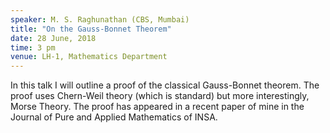 ```yaml
---
speaker: M. S. Raghunathan (CBS, Mumbai)
title: "On the Gauss-Bonnet Theorem"
date: 28 June, 2018
time: 3 pm
venue: LH-1, Mathematics Department
---
```


In this talk I will outline a proof of the classical Gauss-Bonnet theorem. The proof uses Chern-Weil theory (which is standard) but more interestingly, Morse Theory. The proof has appeared in a recent paper of mine in the Journal of Pure and Applied Mathematics of INSA.

